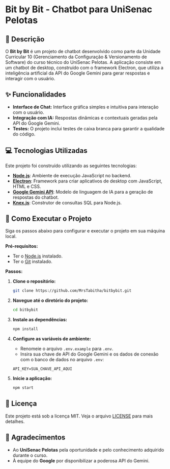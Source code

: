 # Bit by Bit - Chatbot para UniSenac Pelotas

## 📝 Descrição

O **Bit by Bit** é um projeto de chatbot desenvolvido como parte da Unidade Curricular 10 (Gerenciamento da Configuração & Versionamento de Software) do curso técnico do UniSenac Pelotas. A aplicação consiste em um chatbot de desktop, construído com o framework Electron, que utiliza a inteligência artificial da API do Google Gemini para gerar respostas e interagir com o usuário.

## ✨ Funcionalidades

  * **Interface de Chat:** Interface gráfica simples e intuitiva para interação com o usuário.
  * **Integração com IA:** Respostas dinâmicas e contextuais geradas pela API do Google Gemini.
  * **Testes:** O projeto inclui testes de caixa branca para garantir a qualidade do código.

## 💻 Tecnologias Utilizadas

Este projeto foi construído utilizando as seguintes tecnologias:

  * **[Node.js](https://nodejs.org/)**: Ambiente de execução JavaScript no backend.
  * **[Electron](https://www.electronjs.org/)**: Framework para criar aplicativos de desktop com JavaScript, HTML e CSS.
  * **[Google Gemini API](https://ai.google.dev/)**: Modelo de linguagem de IA para a geração de respostas do chatbot.
  * **[Knex.js](https://knexjs.org/)**: Construtor de consultas SQL para Node.js.
  
## 🚀 Como Executar o Projeto

Siga os passos abaixo para configurar e executar o projeto em sua máquina local.

**Pré-requisitos:**

  * Ter o [Node.js](https://nodejs.org/en/download/) instalado.
  * Ter o [Git](https://git-scm.com/downloads) instalado.

**Passos:**

1.  **Clone o repositório:**

    ```bash
    git clone https://github.com/MrsTabitha/bitbybit.git
    ```

2.  **Navegue até o diretório do projeto:**

    ```bash
    cd bitbybit
    ```

3.  **Instale as dependências:**

    ```bash
    npm install
    ```

4.  **Configure as variáveis de ambiente:**

      * Renomeie o arquivo `.env.example` para `.env`.
      * Insira sua chave de API do Google Gemini e os dados de conexão com o banco de dados no arquivo `.env`:

    <!-- end list -->

    ```
    API_KEY=SUA_CHAVE_API_AQUI
    ```

5.  **Inicie a aplicação:**

    ```bash
    npm start
    ```


## 📄 Licença

Este projeto está sob a licença MIT. Veja o arquivo [LICENSE](https://www.google.com/search?q=LICENSE) para mais detalhes.

## 🙏 Agradecimentos

  * Ao **UniSenac Pelotas** pela oportunidade e pelo conhecimento adquirido durante o curso.
  * À equipe do **Google** por disponibilizar a poderosa API do Gemini.

